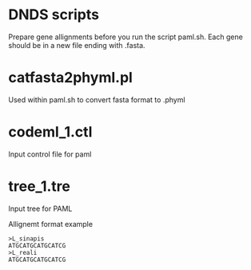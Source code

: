 # DNDS scripts
Prepare gene allignments before you run the script paml.sh. Each gene should be in a new file ending with .fasta. 

# catfasta2phyml.pl
Used within paml.sh to convert fasta format to .phyml

# codeml_1.ctl
Input control file for paml

# tree_1.tre
Input tree for PAML

Allignemt format example
```
>L_sinapis
ATGCATGCATGCATCG
>L_reali
ATGCATGCATGCATCG
```


